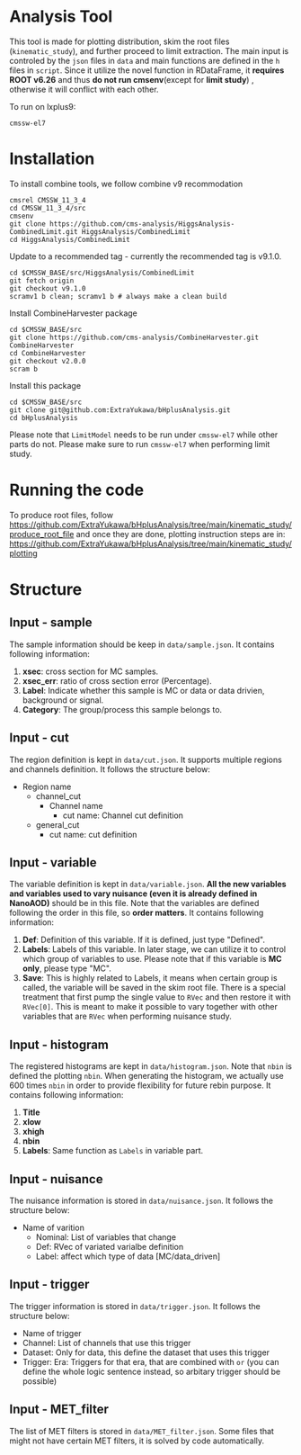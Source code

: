 # Analysis Tool
This tool is made for plotting distribution, skim the root files (`kinematic_study`), and further proceed to limit extraction. The main input is controled by the `json` files in `data` and main functions are defined in the `h` files in `script`. Since it utilize the novel function in RDataFrame, it **requires ROOT v6.26** and thus **do not run cmsenv**(except for **limit study**) , otherwise it will conflict with each other.

To run on lxplus9:
```
cmssw-el7
```
# Installation
To install combine tools, we follow combine v9 recommodation
```
cmsrel CMSSW_11_3_4
cd CMSSW_11_3_4/src
cmsenv
git clone https://github.com/cms-analysis/HiggsAnalysis-CombinedLimit.git HiggsAnalysis/CombinedLimit
cd HiggsAnalysis/CombinedLimit
```
Update to a recommended tag - currently the recommended tag is v9.1.0.
```
cd $CMSSW_BASE/src/HiggsAnalysis/CombinedLimit
git fetch origin
git checkout v9.1.0
scramv1 b clean; scramv1 b # always make a clean build
```
Install CombineHarvester package
```
cd $CMSSW_BASE/src
git clone https://github.com/cms-analysis/CombineHarvester.git CombineHarvester
cd CombineHarvester
git checkout v2.0.0
scram b
```
Install this package
```
cd $CMSSW_BASE/src
git clone git@github.com:ExtraYukawa/bHplusAnalysis.git
cd bHplusAnalysis
```
Please note that `LimitModel` needs to be run under `cmssw-el7` while other parts do not. Please make sure to run `cmssw-el7` when performing limit study.

# Running the code
To produce root files, follow https://github.com/ExtraYukawa/bHplusAnalysis/tree/main/kinematic_study/produce_root_file 
and once they are done, plotting instruction steps are in:
https://github.com/ExtraYukawa/bHplusAnalysis/tree/main/kinematic_study/plotting


# Structure
## Input - sample
The sample information should be keep in `data/sample.json`. It contains following information:
1. **xsec**:  cross section for MC samples.
2. **xsec_err**: ratio of cross section error (Percentage).
3. **Label**: Indicate whether this sample is MC or data or data drivien, background or signal.
4. **Category**: The group/process this sample belongs to.
## Input - cut
The region definition is kept in `data/cut.json`. It supports multiple regions and channels definition. It follows the structure below:
- Region name
  - channel\_cut
    - Channel name
      - cut name: Channel cut definition
  - general\_cut
    - cut name: cut definition
## Input - variable
The variable definition is kept in `data/variable.json`. **All the new variables and variables used to vary nuisance (even it is already defined in NanoAOD)** should be in this file. Note that the variables are defined following the order in this file, so **order matters**. It contains following information:
1. **Def**: Definition of this variable. If it is defined, just type "Defined".
2. **Labels**: Labels of this variable. In later stage, we can utilize it to control which group of variables to use. Please note that if this variable is **MC only**, please type "MC".
3. **Save**: This is highly related to Labels, it means when certain group is called, the variable will be saved in the skim root file.
There is a special treatment that first pump the single value to `RVec` and then restore it with `RVec[0]`. This is meant to make it possible to vary together with other variables that are `RVec` when performing nuisance study.
## Input - histogram
The registered histograms are kept in `data/histogram.json`. Note that `nbin` is defined the plotting `nbin`. When generating the histogram, we actually use 600 times `nbin` in order to provide flexibility for future rebin purpose. It contains following information:
1. **Title**
2. **xlow**
3. **xhigh**
4. **nbin**
5. **Labels**: Same function as `Labels` in variable part.
## Input - nuisance
The nuisance information is stored in `data/nuisance.json`. It follows the structure below:
- Name of varition
  - Nominal: List of variables that change
  - Def: RVec of variated varialbe definition 
  - Label: affect which type of data [MC/data\_driven]
## Input - trigger
The trigger information is stored in `data/trigger.json`. It follows the structure below:
- Name of trigger
 - Channel: List of channels that use this trigger
 - Dataset: Only for data, this define the dataset that uses this trigger
 - Trigger: Era: Triggers for that era, that are combined with `or` (you can define the whole logic sentence instead, so arbitary trigger should be possible)
## Input - MET_filter
The list of MET filters is stored in `data/MET_filter.json`. Some files that might not have certain MET filters, it is solved by code automatically.

